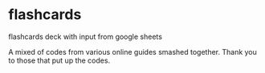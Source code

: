 # flashcards
flashcards deck with input from google sheets

A mixed of codes from various online guides smashed together.  Thank you to those that put up the codes.
